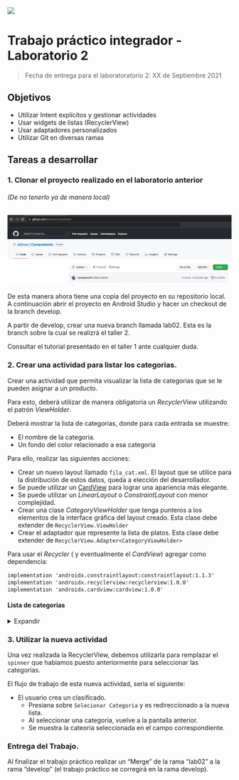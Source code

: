 ![](https://www.frsf.utn.edu.ar/templates/utn17/img/utnsantafe-color.png)

# Trabajo práctico integrador - Laboratorio 2
> Fecha de entrega para el laboratoratorio 2: XX de Septiembre 2021
## Objetivos

- Utilizar Intent explícitos y gestionar actividades
- Usar widgets de listas (RecyclerView)
- Usar adaptadores personalizados
- Utilizar Git en diversas ramas

## Tareas a desarrollar


### 1. Clonar el proyecto realizado en el laboratorio anterior
###### (De no tenerlo ya de manera local)

![](../laboratorio-01/imagenes/6-GithubRepo.png)

De esta manera ahora tiene una copia del proyecto en su repositorio local. A continuación abrir el proyecto en Android Studio y hacer un checkout de la branch develop.

A partir de develop, crear una nueva branch llamada lab02. Esta es la branch sobre la cual se realizrá el taller 2.

Consultar el tutorial presentado en el taller 1 ante cualquier duda. 

### 2. Crear una actividad para listar los categorias.

Crear una actividad que permita visualizar la lista de categorias que se le pueden asignar a un producto.

Para esto, deberá utilizar de manera obligatoria un _RecyclerView_ utilizando el patrón _ViewHolder_.

Deberá mostrar la lista de categorias, donde para cada entrada se muestre:
- El nombre de la categoria.
- Un fondo del color relacionado a esa categoria

Para ello, realizar las siguientes acciones:

- Crear un nuevo layout llamado `fila_cat.xml`. El layout que se utilice para la distribución de estos datos, queda a elección del desarrollador.
- Se puede utilizar un  [CardView](https://developer.android.com/guide/topics/ui/layout/cardview) para lograr una apariencia más elegante.
- Se puede utilizar un _LinearLayout_ o _ConstraintLayout_ con menor complejidad.
- Crear una clase _CategoryViewHolder_ que tenga punteros a los elementos de la interface gráfica del layout creado. Esta clase debe extender de `RecyclerView.ViewHolder`
- Crear el adaptador que represente la lista de platos. Esta clase debe extender de `RecyclerView.Adapter<CategoryViewHolder> `

Para usar el _Recycler_ ( y eventualmente el _CardView_) agregar como dependencia:
 ```
implementation 'androidx.constraintlayout:constraintlayout:1.1.3' 
implementation 'androidx.recyclerview:recyclerview:1.0.0' 
implementation 'androidx.cardview:cardview:1.0.0' 
```
#### Lista de categorias
<details>
<summary>Expandir</summary>

```json
  {
    "id": "MLA5725",
    "name": "Accesorios para Vehículos"
  },
  {
    "id": "MLA1512",
    "name": "Agro"
  },
  {
    "id": "MLA1403",
    "name": "Alimentos y Bebidas"
  },
  {
    "id": "MLA1071",
    "name": "Animales y Mascotas"
  },
  {
    "id": "MLA1367",
    "name": "Antigüedades y Colecciones"
  },
  {
    "id": "MLA1368",
    "name": "Arte, Librería y Mercería"
  },
  {
    "id": "MLA1743",
    "name": "Autos, Motos y Otros"
  },
  {
    "id": "MLA1384",
    "name": "Bebés"
  },
  {
    "id": "MLA1246",
    "name": "Belleza y Cuidado Personal"
  },
  {
    "id": "MLA1039",
    "name": "Cámaras y Accesorios"
  },
  {
    "id": "MLA1051",
    "name": "Celulares y Teléfonos"
  },
  {
    "id": "MLA1648",
    "name": "Computación"
  },
  {
    "id": "MLA1144",
    "name": "Consolas y Videojuegos"
  },
  {
    "id": "MLA1500",
    "name": "Construcción"
  },
  {
    "id": "MLA1276",
    "name": "Deportes y Fitness"
  },
  {
    "id": "MLA5726",
    "name": "Electrodomésticos y Aires Ac."
  },
  {
    "id": "MLA1000",
    "name": "Electrónica, Audio y Video"
  },
  {
    "id": "MLA2547",
    "name": "Entradas para Eventos"
  },
  {
    "id": "MLA407134",
    "name": "Herramientas"
  },
  {
    "id": "MLA1574",
    "name": "Hogar, Muebles y Jardín"
  },
  {
    "id": "MLA1499",
    "name": "Industrias y Oficinas"
  },
  {
    "id": "MLA1459",
    "name": "Inmuebles"
  },
  {
    "id": "MLA1182",
    "name": "Instrumentos Musicales"
  },
  {
    "id": "MLA3937",
    "name": "Joyas y Relojes"
  },
  {
    "id": "MLA1132",
    "name": "Juegos y Juguetes"
  },
  {
    "id": "MLA3025",
    "name": "Libros, Revistas y Comics"
  },
  {
    "id": "MLA1168",
    "name": "Música, Películas y Series"
  },
  {
    "id": "MLA1430",
    "name": "Ropa y Accesorios"
  },
  {
    "id": "MLA409431",
    "name": "Salud y Equipamiento Médico"
  },
  {
    "id": "MLA1540",
    "name": "Servicios"
  },
  {
    "id": "MLA9304",
    "name": "Souvenirs, Cotillón y Fiestas"
  },
  {
    "id": "MLA1953",
    "name": "Otras categorías"
  }
```
</details>

### 3. Utilizar la nueva actividad

Una vez realizada la RecyclerView, debemos utilizarla para remplazar el `spinner` que habiamos puesto anteriormente para seleccionar las categorias.

El flujo de trabajo de esta nueva actividad, seria el siguiente:

* El usuario crea un clasificado.
  * Presiana sobre `Selecionar Categoria` y es redireccionado a la nueva lista.
  * Al seleccionar una categoria, vuelve a la pantalla anterior.
  * Se muestra la cateoria seleccionada en el campo correspondiente.


### Entrega del Trabajo.

Al finalizar el trabajo práctico realizar un “Merge” de la rama “lab02” a la rama “develop” (el trabajo práctico se corregirá en la rama develop). 
